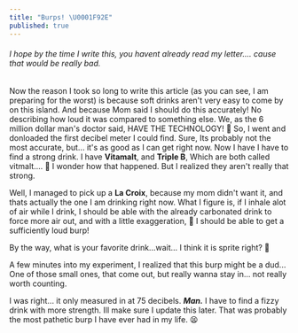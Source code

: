 ```yaml
---
title: "Burps! \U0001F92E"
published: true
---
```

###### I hope by the time I write this, you havent already read my letter.... cause that would be really bad.

Now the reason I took so long to write this article (as you can see, I am preparing for the worst) is because soft drinks aren't very easy to come by on this island. And because Mom said I should do this accurately! No describing how loud it was compared to something else. We, as the 6 million dollar man's doctor said, HAVE THE TECHNOLOGY! 🤑  So, I went and donloaded the first decibel meter I could find. Sure, Its probably not the most accurate, but... it's as good as I can get right now. Now I have I have to find a strong drink. I have **Vitamalt**, and **Triple B**, Which are both called vitmalt.... 🤔 I wonder how that happened. But I realized they aren't really that strong.

Well, I managed to pick up a **La Croix**, because my mom didn't want it, and thats actually the one I am drinking right now. What I figure is, if I inhale alot of air while I drink, I should be able with the already carbonated drink to force more air out, and with a little exaggeration, 🤢 I should be able to get a sufficiently loud burp!

By the way, what is your favorite drink...wait... I think it is sprite right? 🤨
 
A few minutes into my experiment, I realized that this burp might be a dud... One of those small ones, that come out, but really wanna stay in... not really worth counting. 

I was right... it only measured in at 75 decibels. ***Man.*** I have to find a fizzy drink with more strength. Ill make sure I update this later. That was probably the most pathetic burp I have ever had in my life. 😫